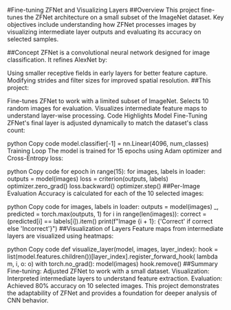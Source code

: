 #Fine-tuning ZFNet and Visualizing Layers
##Overview
This project fine-tunes the ZFNet architecture on a small subset of the ImageNet dataset. Key objectives include understanding how ZFNet processes images by visualizing intermediate layer outputs and evaluating its accuracy on selected samples.

##Concept
ZFNet is a convolutional neural network designed for image classification. It refines AlexNet by:

Using smaller receptive fields in early layers for better feature capture.
Modifying strides and filter sizes for improved spatial resolution.
##This project:

Fine-tunes ZFNet to work with a limited subset of ImageNet.
Selects 10 random images for evaluation.
Visualizes intermediate feature maps to understand layer-wise processing.
Code Highlights
Model Fine-Tuning
ZFNet's final layer is adjusted dynamically to match the dataset's class count:

python
Copy code
model.classifier[-1] = nn.Linear(4096, num_classes)
Training Loop
The model is trained for 15 epochs using Adam optimizer and Cross-Entropy loss:

python
Copy code
for epoch in range(15):
    for images, labels in loader:
        outputs = model(images)
        loss = criterion(outputs, labels)
        optimizer.zero_grad()
        loss.backward()
        optimizer.step()
##Per-Image Evaluation
Accuracy is calculated for each of the 10 selected images:

python
Copy code
for images, labels in loader:
    outputs = model(images)
    _, predicted = torch.max(outputs, 1)
    for i in range(len(images)):
        correct = (predicted[i] == labels[i]).item()
        print(f"Image {i + 1}: {'Correct' if correct else 'Incorrect'}")
##Visualization of Layers
Feature maps from intermediate layers are visualized using heatmaps:

python
Copy code
def visualize_layer(model, images, layer_index):
    hook = list(model.features.children())[layer_index].register_forward_hook(
        lambda m, i, o: o)
    with torch.no_grad():
        model(images)
    hook.remove()
##Summary
Fine-tuning: Adjusted ZFNet to work with a small dataset.
Visualization: Interpreted intermediate layers to understand feature extraction.
Evaluation: Achieved 80% accuracy on 10 selected images.
This project demonstrates the adaptability of ZFNet and provides a foundation for deeper analysis of CNN behavior.
